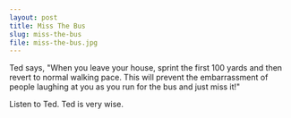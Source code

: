 ```yaml
---
layout: post
title: Miss The Bus
slug: miss-the-bus
file: miss-the-bus.jpg
---
```


<p>Ted says, &quot;When you leave your house, sprint the first 100 yards and then revert to normal walking pace. This will prevent the embarrassment of people laughing at you as you run for the bus and just miss it!&quot;</p>

<p>Listen to Ted.
Ted is very wise.</p>